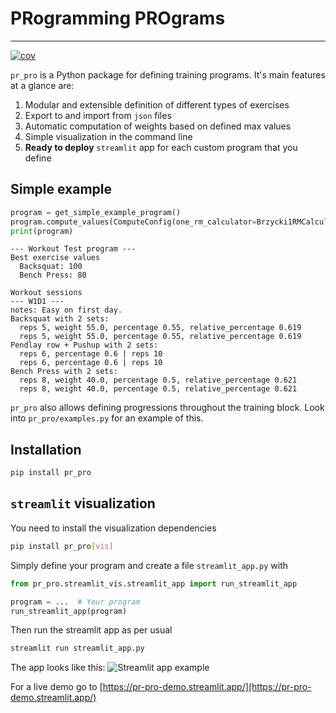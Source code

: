 # PRogramming PROgrams
---
[![cov](https://RolandStolz.github.io/pr_pro/badges/coverage.svg)](https://github.com/RolandStolz/pr_pro/actions)

`pr_pro` is a Python package for defining training programs. It's main features at a glance are:
1. Modular and extensible definition of different types of exercises
2. Export to and import from `json` files
3. Automatic computation of weights based on defined max values
3. Simple visualization in the command line
4. **Ready to deploy** `streamlit` app for each custom program that you define

## Simple example
```Python
program = get_simple_example_program()
program.compute_values(ComputeConfig(one_rm_calculator=Brzycki1RMCalculator()))
print(program)
```
```
--- Workout Test program ---
Best exercise values
  Backsquat: 100
  Bench Press: 80

Workout sessions
--- W1D1 ---
notes: Easy on first day.
Backsquat with 2 sets:
  reps 5, weight 55.0, percentage 0.55, relative_percentage 0.619
  reps 5, weight 55.0, percentage 0.55, relative_percentage 0.619
Pendlay row + Pushup with 2 sets:
  reps 6, percentage 0.6 | reps 10
  reps 6, percentage 0.6 | reps 10
Bench Press with 2 sets:
  reps 8, weight 40.0, percentage 0.5, relative_percentage 0.621
  reps 8, weight 40.0, percentage 0.5, relative_percentage 0.621
```

`pr_pro` also allows defining progressions throughout the training block. Look into `pr_pro/examples.py` for an example of this.

## Installation
```bash
pip install pr_pro
```

## `streamlit` visualization
You need to install the visualization dependencies
```bash
pip install pr_pro[vis]
```

Simply define your program and create a file `streamlit_app.py` with
```python
from pr_pro.streamlit_vis.streamlit_app import run_streamlit_app

program = ...  # Your program
run_streamlit_app(program)
```

Then run the streamlit app as per usual
```bash
streamlit run streamlit_app.py
```

The app looks like this:
![Streamlit app example](https://RolandStolz.github.io/pr_pro/streamlit_app_example.png)

For a live demo go to [https://pr-pro-demo.streamlit.app/](https://pr-pro-demo.streamlit.app/)
